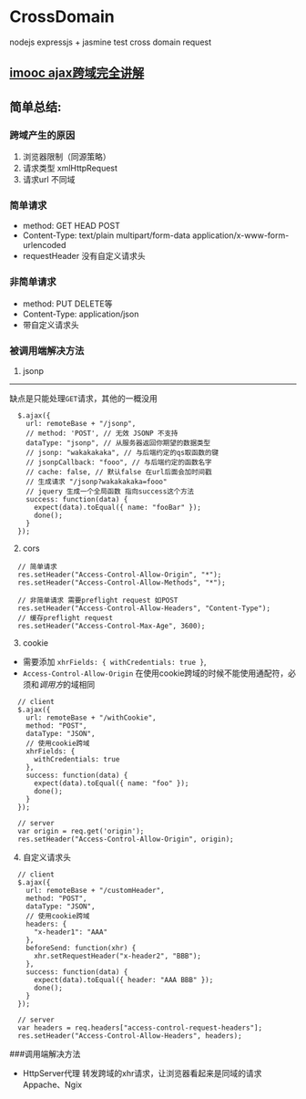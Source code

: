 # CrossDomain
nodejs expressjs + jasmine test cross domain request

## [imooc ajax跨域完全讲解](https://www.imooc.com/learn/947) 

## 简单总结:
### 跨域产生的原因
1. 浏览器限制（同源策略）
2. 请求类型 xmlHttpRequest
3. 请求url 不同域

### 简单请求
- method: GET HEAD POST
- Content-Type: text/plain multipart/form-data application/x-www-form-urlencoded
- requestHeader 没有自定义请求头

### 非简单请求
- method: PUT DELETE等
- Content-Type: application/json
- 带自定义请求头

### 被调用端解决方法
1. jsonp 
---
缺点是只能处理`GET`请求，其他的一概没用
```
  $.ajax({
    url: remoteBase + "/jsonp",
    // method: 'POST', // 无效 JSONP 不支持
    dataType: "jsonp", // 从服务器返回你期望的数据类型
    // jsonp: "wakakakaka", // 与后端约定的qs取函数的键
    // jsonpCallback: "fooo", // 与后端约定的函数名字
    // cache: false, // 默认false 在url后面会加时间戳
    // 生成请求 "/jsonp?wakakakaka=fooo"
    // jquery 生成一个全局函数 指向success这个方法
    success: function(data) {
      expect(data).toEqual({ name: "fooBar" });
      done();
    }
  });
```
2. cors 
```
  // 简单请求
  res.setHeader("Access-Control-Allow-Origin", "*");
  res.setHeader("Access-Control-Allow-Methods", "*");
  
  // 非简单请求 需要preflight request 如POST
  res.setHeader("Access-Control-Allow-Headers", "Content-Type");
  // 缓存preflight request  
  res.setHeader("Access-Control-Max-Age", 3600);
```

3. cookie

- 需要添加 `xhrFields: { withCredentials: true }`,
- `Access-Control-Allow-Origin` 在使用cookie跨域的时候不能使用通配符，必须和*调用方*的域相同

```
  // client
  $.ajax({
    url: remoteBase + "/withCookie",
    method: "POST",
    dataType: "JSON",
    // 使用cookie跨域
    xhrFields: {
      withCredentials: true
    },
    success: function(data) {
      expect(data).toEqual({ name: "foo" });
      done();
    }
  });

  // server
  var origin = req.get('origin');  
  res.setHeader("Access-Control-Allow-Origin", origin);

```

4. 自定义请求头

```
  // client
  $.ajax({
    url: remoteBase + "/customHeader",
    method: "POST",
    dataType: "JSON",
    // 使用cookie跨域
    headers: {
      "x-header1": "AAA"
    },
    beforeSend: function(xhr) {
      xhr.setRequestHeader("x-header2", "BBB");
    },
    success: function(data) {
      expect(data).toEqual({ header: "AAA BBB" });
      done();
    }
  });
  
  // server
  var headers = req.headers["access-control-request-headers"];
  res.setHeader("Access-Control-Allow-Headers", headers);

```

###调用端解决方法
- HttpServer代理 转发跨域的xhr请求，让浏览器看起来是同域的请求 Appache、Ngix



